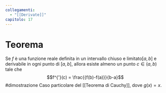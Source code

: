 ```yaml
---
collegamenti:
  - "[[Derivate]]"
capitolo: 17
---
```

# Teorema
Se $f$ è una funzione reale definita in un intervallo chiuso e limitato$[a,b]$ e derivabile in ogni punto di $[a,b]$, allora esiste almeno un punto $c\in(a,b)$ tale che
$$f^{'}(c) =  \frac{{f(b)-f(a)}}{b-a}$$
#dimostrazione 
Caso particolare del [[Teorema di Cauchy]], dove $g(x) = x$.
